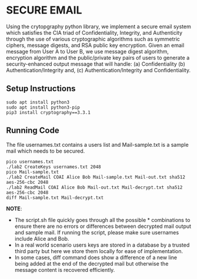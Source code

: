 # SECURE EMAIL
Using the crytopgraphy python library, we implement a secure email system which satisfies
the CIA triad of Confidentiality, Integrity, and Authenticity through the use of various 
cryptographic algorithms such as symmetric ciphers, message digests, and RSA public key 
encryption.
Given an email message from User A to User B, we use message digest algorithm, encryption algorithm
and the public/private key pairs of users to generate a security-enhanced output message that will handle:
(a) Confidentiality
(b) Authentication/Integrity and,
(c) Authentication/Integrity and Confidentiality. 

## Setup Instructions
```
sudo apt install python3
sudo apt install python3-pip
pip3 install cryptography==3.3.1
```

## Running Code
The file usernames.txt contains a users list and Mail-sample.txt is a sample mail which needs to be secured.
```
pico usernames.txt
./lab2 CreateKeys usernames.txt 2048
pico Mail-sample.txt
./lab2 CreateMail COAI Alice Bob Mail-sample.txt Mail-out.txt sha512 aes-256-cbc 2048
./lab2 ReadMail COAI Alice Bob Mail-out.txt Mail-decrypt.txt sha512 aes-256-cbc 2048
diff Mail-sample.txt Mail-decrypt.txt
```

**NOTE**: 

* The script.sh file quickly goes through all the possible * combinations to ensure there are no errors or differences between decrypted mail output and sample mail. If running the script, please make sure usernames include Alice and Bob. 
* In a real world scenario users keys are stored in a database by a trusted third party but here we store them locally for ease of implementation.
* In some cases, diff command does show a difference of a new line being added at the end of the decrypted mail but otherwise the message content is recovered efficiently.
